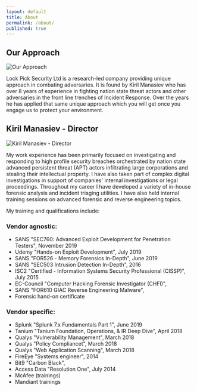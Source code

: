 ```yaml
---
layout: default
title: About
permalink: /about/
published: true
---
```


## Our Approach

![Our Approach]({{site.baseurl}}/working_environment-300x168.jpg)

Lock Pick Security Ltd is a research-led company providing unique approach in combating adversaries. It is found by Kiril Manasiev who has over 8 years of experience in fighting nation state threat actors and other adversaries in the front line trenches of Incident Response. Over the years he has applied that same unique approach which you will get once you engage us to protect your environment.




## Kiril Manasiev - Director

![Kiril Manasiev - Director]({{site.baseurl}}/Kiril_Manasiev-294x300.jpg)


My work experience has been primarily focused on investigating and responding to high profile security breaches orchestrated by nation state advanced persistent threat (APT) actors infiltrating large corporations and stealing their intellectual property. I have also taken part of complex digital investigations in support of companies' internal investigations or legal proceedings. Throughout my career I have developed a variety of in-house forensic analysis and incident triaging utilities. I have also held internal training sessions on advanced forensic and reverse engineering topics.

My training and qualifications include:

### Vendor agnostic:

- SANS "SEC760: Advanced Exploit Development for Penetration Testers", November 2019
- Udemy "Hands-on Exploit Development", July 2019 
- SANS "FOR526 - Memory Forensics In-Depth", June 2019
- SANS "SEC503 Intrusion Detection In-Depth", 2016
- ISC2 "Certified - Information Systems Security Professional (CISSP)", July 2015
- EC-Council "Computer Hacking Forensic Investigator (CHFI)",  
- SANS "FOR610 GIAC Reverse Engineering Malware", 
- Forensic hand-on certificate

### Vendor specific:

- Splunk "Splunk 7.x Fundamentals Part 1", June 2019
- Tanium "Tanium Foundation, Operations, & IR Deep Dive", April 2018
- Qualys "Vulnerability Management", March 2018
- Qualys "Policy Compliancet", March 2018
- Qualys "Web Application Scanning", March 2018
- FireEye "Systems engineer", 2014
- Bit9 "Carbon Black", 
- Access Data "Resolution One", July 2014
- McAfee (trainings)
- Mandiant trainings



